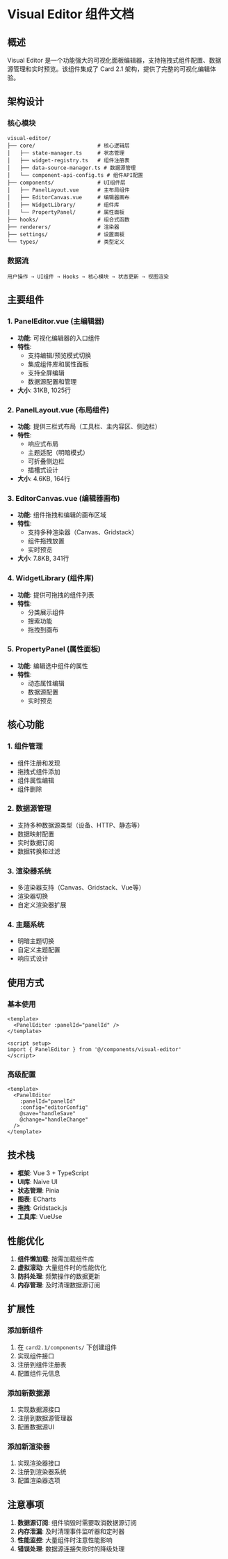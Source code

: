 # Visual Editor 组件文档

## 概述

Visual Editor 是一个功能强大的可视化面板编辑器，支持拖拽式组件配置、数据源管理和实时预览。该组件集成了 Card 2.1 架构，提供了完整的可视化编辑体验。

## 架构设计

### 核心模块

```
visual-editor/
├── core/                    # 核心逻辑层
│   ├── state-manager.ts     # 状态管理
│   ├── widget-registry.ts   # 组件注册表
│   ├── data-source-manager.ts # 数据源管理
│   └── component-api-config.ts # 组件API配置
├── components/              # UI组件层
│   ├── PanelLayout.vue      # 主布局组件
│   ├── EditorCanvas.vue     # 编辑器画布
│   ├── WidgetLibrary/       # 组件库
│   └── PropertyPanel/       # 属性面板
├── hooks/                   # 组合式函数
├── renderers/               # 渲染器
├── settings/                # 设置面板
└── types/                   # 类型定义
```

### 数据流

```
用户操作 → UI组件 → Hooks → 核心模块 → 状态更新 → 视图渲染
```

## 主要组件

### 1. PanelEditor.vue (主编辑器)
- **功能**: 可视化编辑器的入口组件
- **特性**: 
  - 支持编辑/预览模式切换
  - 集成组件库和属性面板
  - 支持全屏编辑
  - 数据源配置和管理
- **大小**: 31KB, 1025行

### 2. PanelLayout.vue (布局组件)
- **功能**: 提供三栏式布局（工具栏、主内容区、侧边栏）
- **特性**:
  - 响应式布局
  - 主题适配（明暗模式）
  - 可折叠侧边栏
  - 插槽式设计
- **大小**: 4.6KB, 164行

### 3. EditorCanvas.vue (编辑器画布)
- **功能**: 组件拖拽和编辑的画布区域
- **特性**:
  - 支持多种渲染器（Canvas、Gridstack）
  - 组件拖拽放置
  - 实时预览
- **大小**: 7.8KB, 341行

### 4. WidgetLibrary (组件库)
- **功能**: 提供可拖拽的组件列表
- **特性**:
  - 分类展示组件
  - 搜索功能
  - 拖拽到画布

### 5. PropertyPanel (属性面板)
- **功能**: 编辑选中组件的属性
- **特性**:
  - 动态属性编辑
  - 数据源配置
  - 实时预览

## 核心功能

### 1. 组件管理
- 组件注册和发现
- 拖拽式组件添加
- 组件属性编辑
- 组件删除

### 2. 数据源管理
- 支持多种数据源类型（设备、HTTP、静态等）
- 数据映射配置
- 实时数据订阅
- 数据转换和过滤

### 3. 渲染器系统
- 多渲染器支持（Canvas、Gridstack、Vue等）
- 渲染器切换
- 自定义渲染器扩展

### 4. 主题系统
- 明暗主题切换
- 自定义主题配置
- 响应式设计

## 使用方式

### 基本使用

```vue
<template>
  <PanelEditor :panelId="panelId" />
</template>

<script setup>
import { PanelEditor } from '@/components/visual-editor'
</script>
```

### 高级配置

```vue
<template>
  <PanelEditor 
    :panelId="panelId"
    :config="editorConfig"
    @save="handleSave"
    @change="handleChange"
  />
</template>
```

## 技术栈

- **框架**: Vue 3 + TypeScript
- **UI库**: Naive UI
- **状态管理**: Pinia
- **图表**: ECharts
- **拖拽**: Gridstack.js
- **工具库**: VueUse

## 性能优化

1. **组件懒加载**: 按需加载组件库
2. **虚拟滚动**: 大量组件时的性能优化
3. **防抖处理**: 频繁操作的数据更新
4. **内存管理**: 及时清理数据源订阅

## 扩展性

### 添加新组件
1. 在 `card2.1/components/` 下创建组件
2. 实现组件接口
3. 注册到组件注册表
4. 配置组件元信息

### 添加新数据源
1. 实现数据源接口
2. 注册到数据源管理器
3. 配置数据源UI

### 添加新渲染器
1. 实现渲染器接口
2. 注册到渲染器系统
3. 配置渲染器选项

## 注意事项

1. **数据源订阅**: 组件销毁时需要取消数据源订阅
2. **内存泄漏**: 及时清理事件监听器和定时器
3. **性能监控**: 大量组件时注意性能影响
4. **错误处理**: 数据源连接失败时的降级处理 